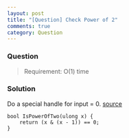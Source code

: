 ```yaml
---
layout: post
title: "[Question] Check Power of 2"
comments: true
category: Question
---
```


### Question

> Requirement: O(1) time

### Solution

Do a special handle for input = 0. [source](http://stackoverflow.com/a/600306)

    bool IsPowerOfTwo(ulong x) {
        return (x & (x - 1)) == 0;
    }
